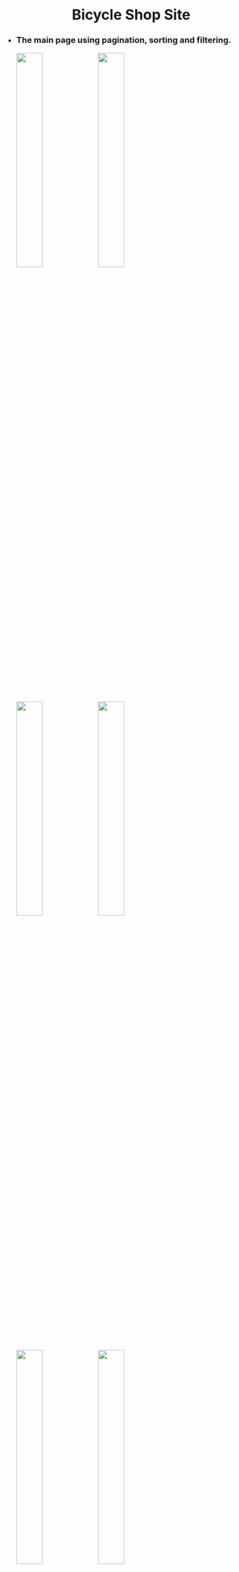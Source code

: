<h1 align="center">
  Bicycle Shop Site
</h1>
<ul>
  <li>
    <h3>The main page using pagination, sorting and filtering.</h3>
    <p>
      <img src="https://github.com/NotGasaiYuno/my-programming-projects/blob/main/Attachments/3.png" width="33%" />
      <img src="https://github.com/NotGasaiYuno/my-programming-projects/blob/main/Attachments/2.png" width="33%"/>
      <img src="https://github.com/NotGasaiYuno/my-programming-projects/blob/main/Attachments/14.png" width="33%"/>
      <img src="https://github.com/NotGasaiYuno/my-programming-projects/blob/main/Attachments/14.png" width="33%"/>
      <img src="https://github.com/NotGasaiYuno/my-programming-projects/blob/main/Attachments/15.png" width="33%"/>
      <img src="https://github.com/NotGasaiYuno/my-programming-projects/blob/main/Attachments/4.png" width="33%"/>
    </p>
  </li>
  <li>
    <h3>Log in, Sign up, Passwor recovery pages.</h3>
    <p>
      <img src="https://github.com/NotGasaiYuno/my-programming-projects/blob/main/Attachments/6.png" width="33%" />
      <img src="https://github.com/NotGasaiYuno/my-programming-projects/blob/main/Attachments/5.png" width="33%"/>
      <img src="https://github.com/NotGasaiYuno/my-programming-projects/blob/main/Attachments/16.png" width="33%"/>
    </p>
  </li>
  <li>
    <h3>Good information with slideshow component.</h3>
    <p>
      <img src="https://github.com/NotGasaiYuno/my-programming-projects/blob/main/Attachments/9.png" width="24.9%" />
      <img src="https://github.com/NotGasaiYuno/my-programming-projects/blob/main/Attachments/11.png" width="24.9%"/>
      <img src="https://github.com/NotGasaiYuno/my-programming-projects/blob/main/Attachments/12.png" width="24.9%"/>
      <img src="https://github.com/NotGasaiYuno/my-programming-projects/blob/main/Attachments/13.png" width="24.9%"/>
    </p>
  </li>
  <li>
    <h3>Shopping cart page, Purchasing.</h3>
    <p>
      <img src="https://github.com/NotGasaiYuno/my-programming-projects/blob/main/Attachments/7.png" width="49.9%" />
      <img src="https://github.com/NotGasaiYuno/my-programming-projects/blob/main/Attachments/10.png" width="49.9%"/>
    </p>
  </li>
  <li>
    <h3>How does it work.</h3>
    <p>
      <video width="500px" align="center" controls>
        <source src="https://github.com/NotGasaiYuno/my-programming-projects/blob/main/Attachments/HowItWorks.mp4" type="video/mp4">
      </video>
    </p>
  </li>
</ul>
